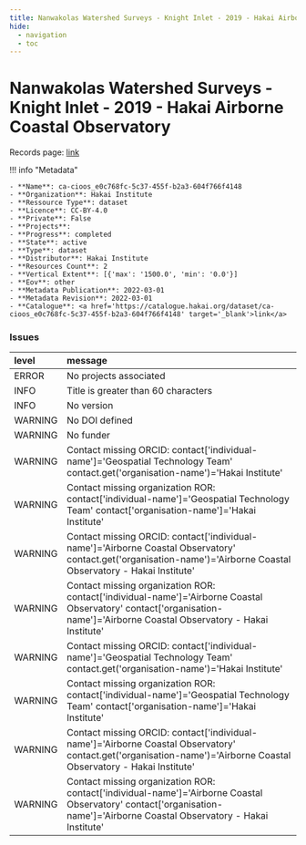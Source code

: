 ```yaml
---
title: Nanwakolas Watershed Surveys - Knight Inlet - 2019 - Hakai Airborne Coastal Observatory
hide:
  - navigation
  - toc
---
```


# Nanwakolas Watershed Surveys - Knight Inlet - 2019 - Hakai Airborne Coastal Observatory

Records page: <a href='https://catalogue.hakai.org/dataset/ca-cioos_e0c768fc-5c37-455f-b2a3-604f766f4148' target='_blank'>link</a>

<div id='map'></div>

!!! info "Metadata"
    
    - **Name**: ca-cioos_e0c768fc-5c37-455f-b2a3-604f766f4148 
    - **Organization**: Hakai Institute 
    - **Ressource Type**: dataset 
    - **Licence**: CC-BY-4.0 
    - **Private**: False 
    - **Projects**:  
    - **Progress**: completed 
    - **State**: active 
    - **Type**: dataset 
    - **Distributor**: Hakai Institute 
    - **Resources Count**: 2 
    - **Vertical Extent**: [{'max': '1500.0', 'min': '0.0'}] 
    - **Eov**: other 
    - **Metadata Publication**: 2022-03-01 
    - **Metadata Revision**: 2022-03-01 
    - **Catalogue**: <a href='https://catalogue.hakai.org/dataset/ca-cioos_e0c768fc-5c37-455f-b2a3-604f766f4148' target='_blank'>link</a> 

### Issues

| level   | message                                                                                                                                                                    |
|:--------|:---------------------------------------------------------------------------------------------------------------------------------------------------------------------------|
| ERROR   | No projects associated                                                                                                                                                     |
| INFO    | Title is greater than 60 characters                                                                                                                                        |
| INFO    | No version                                                                                                                                                                 |
| WARNING | No DOI defined                                                                                                                                                             |
| WARNING | No funder                                                                                                                                                                  |
| WARNING | Contact missing ORCID: contact['individual-name']='Geospatial Technology Team' contact.get('organisation-name')='Hakai Institute'                                          |
| WARNING | Contact missing organization ROR:  contact['individual-name']='Geospatial Technology Team' contact['organisation-name']='Hakai Institute'                                  |
| WARNING | Contact missing ORCID: contact['individual-name']='Airborne Coastal Observatory' contact.get('organisation-name')='Airborne Coastal Observatory - Hakai Institute'         |
| WARNING | Contact missing organization ROR:  contact['individual-name']='Airborne Coastal Observatory' contact['organisation-name']='Airborne Coastal Observatory - Hakai Institute' |
| WARNING | Contact missing ORCID: contact['individual-name']='Geospatial Technology Team' contact.get('organisation-name')='Hakai Institute'                                          |
| WARNING | Contact missing organization ROR:  contact['individual-name']='Geospatial Technology Team' contact['organisation-name']='Hakai Institute'                                  |
| WARNING | Contact missing ORCID: contact['individual-name']='Airborne Coastal Observatory' contact.get('organisation-name')='Airborne Coastal Observatory - Hakai Institute'         |
| WARNING | Contact missing organization ROR:  contact['individual-name']='Airborne Coastal Observatory' contact['organisation-name']='Airborne Coastal Observatory - Hakai Institute' |

<script>
   document.addEventListener("DOMContentLoaded", function() {
    var map = L.map('map').setView([51.505, -125.09], 5);
    L.tileLayer('https://tile.openstreetmap.org/{z}/{x}/{y}.png', {
        maxZoom: 19,
        attribution: '&copy; <a href="http://www.openstreetmap.org/copyright">OpenStreetMap</a>'
    }).addTo(map);
    var geojsonFeature = {
        "type": "Feature",
        "properties": {
            "name" : "Nanwakolas Watershed Surveys - Knight Inlet - 2019 - Hakai Airborne Coastal Observatory"
        },
        "geometry": {'type': 'Polygon', 'coordinates': [[[-126.1, 50.54], [-125.3, 50.54], [-125.3, 51.02], [-126.1, 51.02], [-126.1, 50.54]]]}
    }
    L.geoJSON(geojsonFeature).addTo(map);
   })
</script>